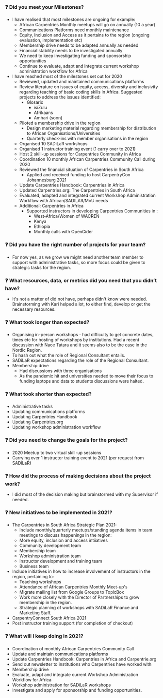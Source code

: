 ### :question:  Did you meet your Milestones?
- I have realised that most milestones are ongoing for example: 
  - African Carpentries Monthly meetups will go on annually (10 a year)
  - Communications Platforms need monthly maintenance
  - Equity, Inclusion and Access as it pertains to the region (ongoing evaluation, implementation etc)
  - Membership drive needs to be adapted annually as needed
  - Financial stability needs to be investigated annually
  - We need to keep investigating funding and sponsorship opportunities
  - Continue to evaluate, adapt and integrate current workshop administration workflow for Africa
- I have reached most of the milestones set out for 2020
  - Reviewed, updated and maintained communications platforms
  - Review literature on issues of equity, access, diversity and inclusivity regarding teaching of basic coding skills in Africa. Suggested projects to address the issues identified:
    - Glosario
      - isiZulu
      - Afrikaans
      - Amhari (soon)
  - Piloted a membership drive in the region
    - Design marketing material regarding membership for distribution to African Organisations/Universities
    - Quarterly check-ins with member organisations in the region
   - Organised 10 SADiLaR workshops
  - Organised 1 instructor training event (1 carry over to 2021)
  - Host 2 skill-up sessions for Carpentries Community in Africa
  - Coordination 10 monthly African Carpentries Community Call during 2020
  - Reviewed the financial situation of Carpentries in South Africa
     - Applied and received funding to host CarpentryCon Johannesburg 2021
  - Update Carpentries Handbook: Carpentries in Africa
  - Updated Carpentries.org: The Carpentries in South Africa
  - Evaluated, adapted and integrated current Workshop Administration Workflow with African/SADILAR/MoU needs
  - Additional: Carpentries in Africa
    - Supported instructors in developing Carpentries Communities in :
      - West-Africa/Women of WACREN
      - Kenya
      - Ethiopia
      - Monthly calls with OpenCider 
### :question: Did you have the right number of projects for your team?
- For now yes, as we grow we might need another team member to support with administrative tasks, so more focus could be given to strategic tasks for the region. 

### :question: What resources, data, or metrics did you need that you didn’t have? 
- It's not a matter of did not have, perhaps didn't know were needed. Brainstorming with Kari helped a lot, to either find, develop or get the necessary resources.

### :question: What took longer than expected?
- Organising in-person workshops - had difficulty to get concrete dates, times etc for hosting of workshops by institutions. Had a recent discussion with Naoe Tatara and it seems also to be the case in the Nordic Region. 
- To hash out what the role of Regional Consultant entails.
- SADiLaR expectations regarding the role of the Regional Consultant.
- Membership drive
  - Had discussions with three organisations
  - As the pandemic hit and universities needed to move their focus to funding laptops and data to students discussions were halted. 

### :question: What took shorter than expected?
- Administrative tasks
- Updating communications platforms
- Updating Carpentries Handbook
- Updating Carpentries.org
- Updating workshop administration workflow

### :question: Did you need to change the goals for the project?
- 2020 Meetup to two virtual skill-up sessions
- Carrying over 1 instructor training event to 2021 (per request from SADiLaR)

### :question: How did the process of making decisions about the project work?
- I did most of the decision making but brainstormed with my Supervisor if needed.

### :question: New initiatives to be implemented in 2021?
- The Carpentries in South Africa Strategic Plan 2021:
    - Include monthly/quarterly meetups/standing agenda items in team meetings to discuss happenings in the region:
    - More equity, inclusion and access intiiatives
    - Community development team
    - Membership team
    - Workshop administration team
    - Instructor development and training team
    - Business team
- Include initiatives in how to increase involvement of instructors in the region, pertaining to:
    - Teaching workshops
    - Attendance of African Carpentries Monthly Meet-up's
  - Migrate mailing list from Google Groups to TopicBox 
  - Work more closely with the Director of Partnerships to grow membership in the region. 
  - Strategic planning of workshops with SADiLaR Finance and Marketing Staff. 
- CarpentryConnect South Africa 2021
- Post instructor training support (for completion of checkout)

### :question: What will I keep doing in 2021?
- Coordination of monthly African Carpentries Community Call
- Update and maintain communications platforms
- Update Carpentries Handbook: Carpentries in Africa and Carpentrie.org
- Send out newsletter to institutions who Carpentries have worked with
- Membership drive
- Evaluate, adapt and integrate current Workshop Administration Workflow for Africa
- Workshop administration for SADiLaR workshops
- Investigate and apply for sponsorship and funding opportunities.
